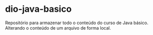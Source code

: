 # dio-java-basico
Repositório para armazenar todo o conteúdo do curso de Java básico.
Alterando o conteúdo de um arquivo de forma local.
